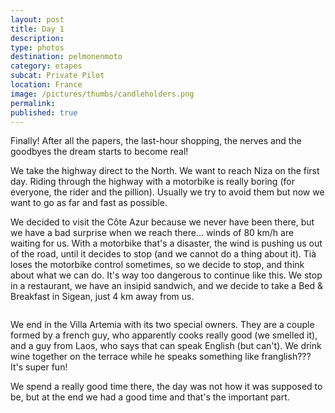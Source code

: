 ```yaml
---
layout: post
title: Day 1
description: 
type: photos
destination: pelmonenmoto
category: etapes
subcat: Private Pilot
location: France
image: /pictures/thumbs/candleholders.png
permalink: 
published: true
---
```


Finally! After all the papers, the last-hour shopping, the nerves and the goodbyes the dream starts to become real!

We take the highway direct to the North. We want to reach Niza on the first day. Riding through the highway with a motorbike is really boring (for everyone, the rider and the pillion). Usually we try to avoid them but now we want to go as far and fast as possible.

We decided to visit the Côte Azur because we never have been there, but we have a bad surprise when we reach there... winds of 80 km/h are waiting for us. With a motorbike that's a disaster, the wind is pushing us out of the road, until it decides to stop (and we cannot do a thing about it). Tià loses the motorbike control sometimes, so we decide to stop, and think about what we can do. It's way too dangerous to continue like this. We stop in a restaurant, we have an insipid sandwich, and we decide to take a Bed & Breakfast in Sigean, just 4 km away from us.

<p><a
href="https://lh3.googleusercontent.com/w283se0ElAZ_u4UhQLXh52qVWpObfgMS3wuzl5LapZ4uTaNtCUSEzB2_SPX1WScdXzNEHUzhdS520Dvs7EztkO9YXiRNCuBD3fa1ywYWSIBjBE4Oo-0vcaIE30yTHQYjzd43HGk6YWQIHvfW_uTzYKbLZ-Igw6ddldwVrjEhOTzlnGl1xnTOEP13Y4LtvbTv5gyvOUfj-nLSau9zlcXKZXKItHUvWvVBLEDNCxjMggS1HdSA1SrWJE_eX-lIN65h6zsdoNvArXvNEuQzG5jt_gVtfglUyo6X4EsR2nsKxn3InnYoxgkZyuXlVYq8iAVjmrv3_H-A_WSN9gEB-i3teILXY4iNTUq4XNvalm4jNv7QwXpbZKneld_jwmZuCcJPmNvvyxK8OSwcJ7K85yTGXTfwQ4j5WhzRdnut15fCfHV90_XSDiorZXhIZjTjGr-OLuP3dat7k7Nfzc5o2R-zqi9fsQKZfCfMVKcMXurAhLNpUDjou06tiOkzmBRreTgBP_G7dHpKQORrXIYrMkk8sPRl9UoVJgJgSBGmBr9AIeLe2Ix7wVOufcSrn6kQGl2QU0s_nIFifOArCXSCOuklT2Z52_1ETTecVE99n6Je=w883-h662-no"> 
<img src="https://lh3.googleusercontent.com/w283se0ElAZ_u4UhQLXh52qVWpObfgMS3wuzl5LapZ4uTaNtCUSEzB2_SPX1WScdXzNEHUzhdS520Dvs7EztkO9YXiRNCuBD3fa1ywYWSIBjBE4Oo-0vcaIE30yTHQYjzd43HGk6YWQIHvfW_uTzYKbLZ-Igw6ddldwVrjEhOTzlnGl1xnTOEP13Y4LtvbTv5gyvOUfj-nLSau9zlcXKZXKItHUvWvVBLEDNCxjMggS1HdSA1SrWJE_eX-lIN65h6zsdoNvArXvNEuQzG5jt_gVtfglUyo6X4EsR2nsKxn3InnYoxgkZyuXlVYq8iAVjmrv3_H-A_WSN9gEB-i3teILXY4iNTUq4XNvalm4jNv7QwXpbZKneld_jwmZuCcJPmNvvyxK8OSwcJ7K85yTGXTfwQ4j5WhzRdnut15fCfHV90_XSDiorZXhIZjTjGr-OLuP3dat7k7Nfzc5o2R-zqi9fsQKZfCfMVKcMXurAhLNpUDjou06tiOkzmBRreTgBP_G7dHpKQORrXIYrMkk8sPRl9UoVJgJgSBGmBr9AIeLe2Ix7wVOufcSrn6kQGl2QU0s_nIFifOArCXSCOuklT2Z52_1ETTecVE99n6Je=w883-h662-no" alt=""></a></p>

We end in the Villa Artemia with its two special owners. They are a couple formed by a french guy, who apparently cooks really good (we smelled it), and a guy from Laos, who says that can speak English (but can't). We drink wine together on the terrace while he speaks something like franglish??? It's super fun!

We spend a really good time there, the day was not how it was supposed to be, but at the end we had a good time and that's the important part.


